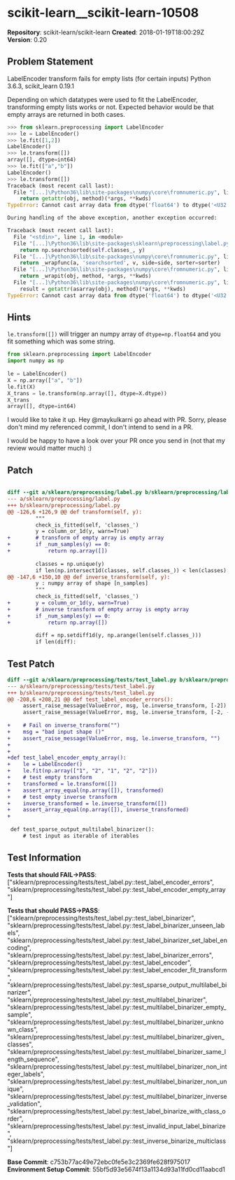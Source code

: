# scikit-learn__scikit-learn-10508

**Repository**: scikit-learn/scikit-learn
**Created**: 2018-01-19T18:00:29Z
**Version**: 0.20

## Problem Statement

LabelEncoder transform fails for empty lists (for certain inputs)
Python 3.6.3, scikit_learn 0.19.1

Depending on which datatypes were used to fit the LabelEncoder, transforming empty lists works or not. Expected behavior would be that empty arrays are returned in both cases.

```python
>>> from sklearn.preprocessing import LabelEncoder
>>> le = LabelEncoder()
>>> le.fit([1,2])
LabelEncoder()
>>> le.transform([])
array([], dtype=int64)
>>> le.fit(["a","b"])
LabelEncoder()
>>> le.transform([])
Traceback (most recent call last):
  File "[...]\Python36\lib\site-packages\numpy\core\fromnumeric.py", line 57, in _wrapfunc
    return getattr(obj, method)(*args, **kwds)
TypeError: Cannot cast array data from dtype('float64') to dtype('<U32') according to the rule 'safe'

During handling of the above exception, another exception occurred:

Traceback (most recent call last):
  File "<stdin>", line 1, in <module>
  File "[...]\Python36\lib\site-packages\sklearn\preprocessing\label.py", line 134, in transform
    return np.searchsorted(self.classes_, y)
  File "[...]\Python36\lib\site-packages\numpy\core\fromnumeric.py", line 1075, in searchsorted
    return _wrapfunc(a, 'searchsorted', v, side=side, sorter=sorter)
  File "[...]\Python36\lib\site-packages\numpy\core\fromnumeric.py", line 67, in _wrapfunc
    return _wrapit(obj, method, *args, **kwds)
  File "[...]\Python36\lib\site-packages\numpy\core\fromnumeric.py", line 47, in _wrapit
    result = getattr(asarray(obj), method)(*args, **kwds)
TypeError: Cannot cast array data from dtype('float64') to dtype('<U32') according to the rule 'safe'
```


## Hints

`le.transform([])` will trigger an numpy array of `dtype=np.float64` and you fit something which was some string.

```python
from sklearn.preprocessing import LabelEncoder                                       
import numpy as np                                                                   
                                                                                     
le = LabelEncoder()                                                                  
X = np.array(["a", "b"])                                                             
le.fit(X)                                                                            
X_trans = le.transform(np.array([], dtype=X.dtype))
X_trans
array([], dtype=int64)
```
I would like to take it up. 
Hey @maykulkarni go ahead with PR. Sorry, please don't mind my referenced commit, I don't intend to send in a PR.

I would be happy to have a look over your PR once you send in (not that my review would matter much) :)

## Patch

```diff

diff --git a/sklearn/preprocessing/label.py b/sklearn/preprocessing/label.py
--- a/sklearn/preprocessing/label.py
+++ b/sklearn/preprocessing/label.py
@@ -126,6 +126,9 @@ def transform(self, y):
         """
         check_is_fitted(self, 'classes_')
         y = column_or_1d(y, warn=True)
+        # transform of empty array is empty array
+        if _num_samples(y) == 0:
+            return np.array([])
 
         classes = np.unique(y)
         if len(np.intersect1d(classes, self.classes_)) < len(classes):
@@ -147,6 +150,10 @@ def inverse_transform(self, y):
         y : numpy array of shape [n_samples]
         """
         check_is_fitted(self, 'classes_')
+        y = column_or_1d(y, warn=True)
+        # inverse transform of empty array is empty array
+        if _num_samples(y) == 0:
+            return np.array([])
 
         diff = np.setdiff1d(y, np.arange(len(self.classes_)))
         if len(diff):


```

## Test Patch

```diff
diff --git a/sklearn/preprocessing/tests/test_label.py b/sklearn/preprocessing/tests/test_label.py
--- a/sklearn/preprocessing/tests/test_label.py
+++ b/sklearn/preprocessing/tests/test_label.py
@@ -208,6 +208,21 @@ def test_label_encoder_errors():
     assert_raise_message(ValueError, msg, le.inverse_transform, [-2])
     assert_raise_message(ValueError, msg, le.inverse_transform, [-2, -3, -4])
 
+    # Fail on inverse_transform("")
+    msg = "bad input shape ()"
+    assert_raise_message(ValueError, msg, le.inverse_transform, "")
+
+
+def test_label_encoder_empty_array():
+    le = LabelEncoder()
+    le.fit(np.array(["1", "2", "1", "2", "2"]))
+    # test empty transform
+    transformed = le.transform([])
+    assert_array_equal(np.array([]), transformed)
+    # test empty inverse transform
+    inverse_transformed = le.inverse_transform([])
+    assert_array_equal(np.array([]), inverse_transformed)
+
 
 def test_sparse_output_multilabel_binarizer():
     # test input as iterable of iterables

```

## Test Information

**Tests that should FAIL→PASS**: ["sklearn/preprocessing/tests/test_label.py::test_label_encoder_errors", "sklearn/preprocessing/tests/test_label.py::test_label_encoder_empty_array"]

**Tests that should PASS→PASS**: ["sklearn/preprocessing/tests/test_label.py::test_label_binarizer", "sklearn/preprocessing/tests/test_label.py::test_label_binarizer_unseen_labels", "sklearn/preprocessing/tests/test_label.py::test_label_binarizer_set_label_encoding", "sklearn/preprocessing/tests/test_label.py::test_label_binarizer_errors", "sklearn/preprocessing/tests/test_label.py::test_label_encoder", "sklearn/preprocessing/tests/test_label.py::test_label_encoder_fit_transform", "sklearn/preprocessing/tests/test_label.py::test_sparse_output_multilabel_binarizer", "sklearn/preprocessing/tests/test_label.py::test_multilabel_binarizer", "sklearn/preprocessing/tests/test_label.py::test_multilabel_binarizer_empty_sample", "sklearn/preprocessing/tests/test_label.py::test_multilabel_binarizer_unknown_class", "sklearn/preprocessing/tests/test_label.py::test_multilabel_binarizer_given_classes", "sklearn/preprocessing/tests/test_label.py::test_multilabel_binarizer_same_length_sequence", "sklearn/preprocessing/tests/test_label.py::test_multilabel_binarizer_non_integer_labels", "sklearn/preprocessing/tests/test_label.py::test_multilabel_binarizer_non_unique", "sklearn/preprocessing/tests/test_label.py::test_multilabel_binarizer_inverse_validation", "sklearn/preprocessing/tests/test_label.py::test_label_binarize_with_class_order", "sklearn/preprocessing/tests/test_label.py::test_invalid_input_label_binarize", "sklearn/preprocessing/tests/test_label.py::test_inverse_binarize_multiclass"]

**Base Commit**: c753b77ac49e72ebc0fe5e3c2369fe628f975017
**Environment Setup Commit**: 55bf5d93e5674f13a1134d93a11fd0cd11aabcd1
